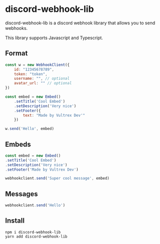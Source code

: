 # discord-webhook-lib

discord-webhook-lib is a discord webhook library that allows you to send webhooks. 

This library supports Javascript and Typescript. 

## Format
```javascript
const w = new WebhookClient({
    id: "12345678789",
    token: "token",
    username: "", // optional
    avatar_url: "" // optional
})

const embed = new Embed()
    .setTitle('Cool Embed')
    .setDescription('Very nice')
    .setFooter({
        text: "Made by Vultrex Dev'"
    }) 

w.send('Hello', embed)
```

## Embeds
```javascript
const embed = new Embed()
.setTitle('Cool Embed')
.setDescription('Very nice')
.setFooter('Made by Vultrex Dev')

webhookclient.send('Super cool message', embed)
```

## Messages
```javascript
webhookclient.send('Hello')
```

## Install
```
npm i discord-webhook-lib
yarn add discord-webhook-lib
```